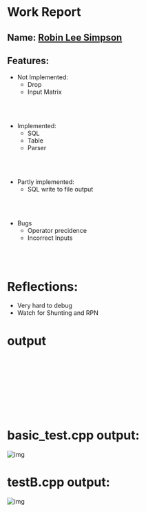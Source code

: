 
# Work Report

## Name: <ins> Robin Lee Simpson  </ins>

## Features:

- Not Implemented:
  - Drop
  - Input Matrix

<br><br>

- Implemented:
  - SQL
  - Table
  - Parser

<br><br>

- Partly implemented:
  - SQL write to file output

<br><br>

- Bugs
  - Operator precidence
  - Incorrect Inputs

<br><br>

# Reflections:

- Very hard to debug
- Watch for Shunting and RPN

# **output**
<pre>
<br/><br/><br/><br/>
</pre>


<br/><br/>

# basic_test.cpp output:
![img](https://i.imgur.com/gpjWbiz.png)



# testB.cpp output:
![img](https://i.imgur.com/LYJv1vW.png)
</pre>


